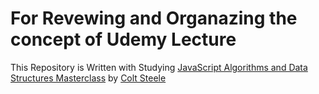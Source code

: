 # For Revewing and Organazing the concept of Udemy Lecture
This Repository is Written with Studying  [JavaScript Algorithms and Data Structures Masterclass](https://www.udemy.com/course/js-algorithms-and-data-structures-masterclass/) by [Colt Steele](https://www.youtube.com/c/ColtSteeleCode)